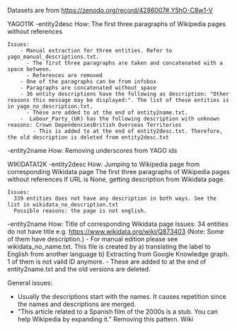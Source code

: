 Datasets are from https://zenodo.org/record/4286007#.Y5hO-C8w1-V

YAGO11K
  -entity2desc
    How:
      The first three paragraphs of Wikipedia pages without references

    Issues:
        - Manual extraction for three entities. Refer to yago_manual_descriptions.txt.
          - The first three paragraphs are taken and concatenated with a space between.
          - References are removed  
        - One of the paragraphs can be from infobox
        - Paragraphs are concatenated without space
        - 36 entity descriptions have the following as description: "Other reasons this message may be displayed:". The list of these entities is in yago_no_description.txt.
          - These are added to at the end of entity2name.txt.
        -  Labour_Party_(UK) has the following description with unknown reasons: Crown DependenciesBritish Overseas Territories
            - This is added to at the end of entity2desc.txt. Therefore, the old description is deleted from entity2desc.txt
  -entity2name
    How:
      Removing underscores from YAGO ids

WIKIDATA12K
  -entity2desc
    How:
      Jumping to Wikipedia page from corresponding Wikidata page
      The first three paragraphs of Wikipedia pages without references
      If URL is None, getting description from Wikidata page.

    Issues:
      339 entities does not have any description in both ways. See the list in wikidata_no_description.txt
      Possible reasons: the page is not english.

  -entity2name
    How:
      Title of corresponding Wikidata page
    Issues:
      34 entities do not have title e.g. https://www.wikidata.org/wiki/Q873403 (Note: Some of them have description.)
        - For manual edition please see wikidata_no_name.txt. This file is created by a) translating the label to English from another language b) Extracting from Google Knowledge graph. 1 of them is not valid ID anymore.
        - These are added to at the end of entity2name.txt and the old versions are deleted.

General issues:
  - Usually the descriptions start with the names. It causes repetition since the names and descriptions are merged.
  - "This article related to a Spanish film of the 2000s is a stub. You can help Wikipedia by expanding it." Removing this pattern. Wiki
